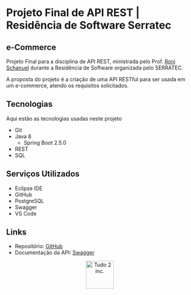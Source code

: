 # Projeto Final de API REST | Residência de Software Serratec

## e-Commerce

Projeto Final para a disciplina de API REST, ministrada pelo Prof. [Roni Schanuel](https://github.com/roni-info) durante a Residência de Software organizada pelo SERRATEC.

A proposta do projeto é a criação de uma API RESTful para ser usada em um e-commerce, atendo os requisitos solicitados.

## Tecnologias

Aqui estão as tecnologias usadas neste projeto

- Git
- Java 8
  - Spring Boot 2.5.0
- REST
- SQL

## Serviços Utilizados
 
- Eclipse IDE
- GitHub
- PostgreSQL
- Swagger
- VS Code

## Links

- Repositório: [GitHub](https://github.com/T2-Inc/residencia-api)
- Documentação da API: [Swagger]()


<p align="center">
  <img src="https://github.com/T2-Inc/logo/blob/main/T2%20Inc%20Logo.svg"
       alt="Tudo 2 inc."
       height="75"
       width="75"
  />
</p>
